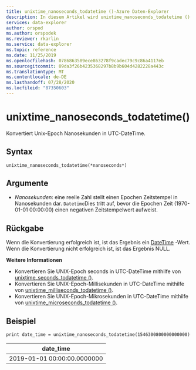 ```yaml
---
title: unixtime_nanoseconds_todatetime ()-Azure Daten-Explorer
description: In diesem Artikel wird unixtime_nanoseconds_todatetime () in Azure Daten-Explorer beschrieben.
services: data-explorer
author: orspod
ms.author: orspodek
ms.reviewer: rkarlin
ms.service: data-explorer
ms.topic: reference
ms.date: 11/25/2019
ms.openlocfilehash: 0786863589ece863278f9cadec79c9c86a4117eb
ms.sourcegitcommit: 09da3f26b4235368297b8b9b604d4282228a443c
ms.translationtype: MT
ms.contentlocale: de-DE
ms.lasthandoff: 07/28/2020
ms.locfileid: "87350603"
---
```

# <a name="unixtime_nanoseconds_todatetime"></a>unixtime_nanoseconds_todatetime()

Konvertiert Unix-Epoch Nanosekunden in UTC-DateTime.

## <a name="syntax"></a>Syntax

`unixtime_nanoseconds_todatetime(*nanoseconds*)`

## <a name="arguments"></a>Argumente

* *Nanosekunden*: eine reelle Zahl stellt einen Epochen Zeitstempel in Nanosekunden dar. `Datetime`Dies tritt auf, bevor die Epochen Zeit (1970-01-01 00:00:00) einen negativen Zeitstempelwert aufweist.

## <a name="returns"></a>Rückgabe

Wenn die Konvertierung erfolgreich ist, ist das Ergebnis ein [DateTime](./scalar-data-types/datetime.md) -Wert. Wenn die Konvertierung nicht erfolgreich ist, ist das Ergebnis NULL.

**Weitere Informationen**

* Konvertieren Sie UNIX-Epoch seconds in UTC-DateTime mithilfe von [unixtime_seconds_todatetime ()](unixtime-seconds-todatetimefunction.md).
* Konvertieren Sie UNIX-Epoch-Millisekunden in UTC-DateTime mithilfe von [unixtime_milliseconds_todatetime ()](unixtime-milliseconds-todatetimefunction.md).
* Konvertieren Sie UNIX-Epoch-Mikrosekunden in UTC-DateTime mithilfe von [unixtime_microseconds_todatetime ()](unixtime-microseconds-todatetimefunction.md).

## <a name="example"></a>Beispiel

<!-- csl: https://help.kusto.windows.net/Samples  -->
```kusto
print date_time = unixtime_nanoseconds_todatetime(1546300800000000000)
```

|date_time|
|---|
|2019-01-01 00:00:00.0000000|
